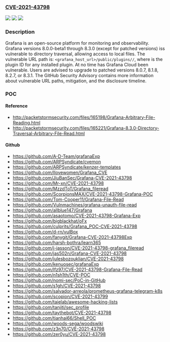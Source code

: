 ### [CVE-2021-43798](https://cve.mitre.org/cgi-bin/cvename.cgi?name=CVE-2021-43798)
![](https://img.shields.io/static/v1?label=Product&message=grafana&color=blue)
![](https://img.shields.io/static/v1?label=Version&message=n%2Fa&color=blue)
![](https://img.shields.io/static/v1?label=Vulnerability&message=CWE-22%3A%20Improper%20Limitation%20of%20a%20Pathname%20to%20a%20Restricted%20Directory%20('Path%20Traversal')&color=brighgreen)

### Description

Grafana is an open-source platform for monitoring and observability. Grafana versions 8.0.0-beta1 through 8.3.0 (except for patched versions) iss vulnerable to directory traversal, allowing access to local files. The vulnerable URL path is: `<grafana_host_url>/public/plugins//`, where is the plugin ID for any installed plugin. At no time has Grafana Cloud been vulnerable. Users are advised to upgrade to patched versions 8.0.7, 8.1.8, 8.2.7, or 8.3.1. The GitHub Security Advisory contains more information about vulnerable URL paths, mitigation, and the disclosure timeline.

### POC

#### Reference
- http://packetstormsecurity.com/files/165198/Grafana-Arbitrary-File-Reading.html
- http://packetstormsecurity.com/files/165221/Grafana-8.3.0-Directory-Traversal-Arbitrary-File-Read.html

#### Github
- https://github.com/A-D-Team/grafanaExp
- https://github.com/ARPSyndicate/cvemon
- https://github.com/ARPSyndicate/kenzer-templates
- https://github.com/Ilovewomen/Grafana_CVE
- https://github.com/JiuBanSec/Grafana-CVE-2021-43798
- https://github.com/Mr-xn/CVE-2021-43798
- https://github.com/MzzdToT/Grafana_fileread
- https://github.com/ScorpionsMAX/CVE-2021-43798-Grafana-POC
- https://github.com/Tom-Cooper11/Grafana-File-Read
- https://github.com/Vulnmachines/grafana-unauth-file-read
- https://github.com/allblue147/Grafana
- https://github.com/asaotomo/CVE-2021-43798-Grafana-Exp
- https://github.com/bigblackhat/oFx
- https://github.com/culprits/Grafana_POC-CVE-2021-43798
- https://github.com/d-rn/vulBox
- https://github.com/fanygit/Grafana-CVE-2021-43798Exp
- https://github.com/harsh-bothra/learn365
- https://github.com/j-jasson/CVE-2021-43798-grafana_fileread
- https://github.com/jas502n/Grafana-CVE-2021-43798
- https://github.com/julesbozouklian/CVE-2021-43798
- https://github.com/kenuosec/grafanaExp
- https://github.com/lfz97/CVE-2021-43798-Grafana-File-Read
- https://github.com/n1sh1th/CVE-POC
- https://github.com/nomi-sec/PoC-in-GitHub
- https://github.com/s1gh/CVE-2021-43798
- https://github.com/salvador-arreola/prometheus-grafana-telegram-k8s
- https://github.com/scopion/CVE-2021-43799
- https://github.com/taielab/awesome-hacking-lists
- https://github.com/tanjiti/sec_profile
- https://github.com/taythebot/CVE-2021-43798
- https://github.com/tianhai66/Shell_POC
- https://github.com/woods-sega/woodswiki
- https://github.com/z3n70/CVE-2021-43798
- https://github.com/zer0yu/CVE-2021-43798

